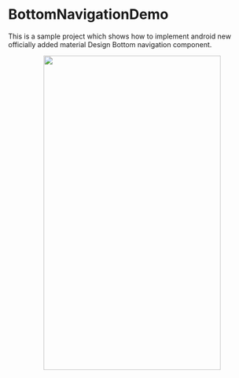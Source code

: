 # BottomNavigationDemo

This is a sample project which shows how to implement android new officially added material Design Bottom navigation component.


<p align="center">
  <img src="https://github.com/waleedsarwar86/BottomNavigationDemo/blob/master/screenshots/screenshot.png" width="360" height="640"/>
</p>

